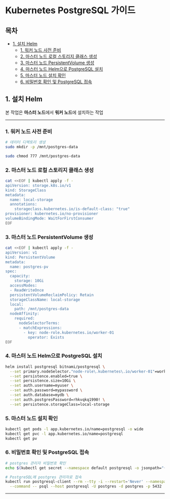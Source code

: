 # Kubernetes PostgreSQL 가이드

## 목차

- [1. 설치 Helm](#1-설치-Helm)
  - [1. 워커 노드 사전 준비](#1-워커-노드-사전-준비)
  - [2. 마스터 노드 로컬 스토리지 클래스 생성](#2-마스터-노드-로컬-스토리지-클래스-생성)
  - [3. 마스터 노드 PersistentVolume 생성](#3-마스터-노드-PersistentVolume-생성)
  - [4. 마스터 노드 Helm으로 PostgreSQL 설치](#4-마스터-노드-Helm으로-PostgreSQL-설치)
  - [5. 마스터 노드 설치 확인](#5-마스터-노드-설치-확인)
  - [6. 비밀번호 확인 및 PostgreSQL 접속](#6-비밀번호-확인-및-PostgreSQL-접속)

## 1. 설치 Helm

본 작업은 **마스터 노드**에서 **워커 노드**에 설치하는 작업

---

### 1. 워커 노드 사전 준비

```bash
# 데이터 디렉토리 생성
sudo mkdir -p /mnt/postgres-data

sudo chmod 777 /mnt/postgres-data
```

### 2. 마스터 노드 로컬 스토리지 클래스 생성

```bash
cat <<EOF | kubectl apply -f -
apiVersion: storage.k8s.io/v1
kind: StorageClass
metadata:
  name: local-storage
  annotations:
    storageclass.kubernetes.io/is-default-class: "true"
provisioner: kubernetes.io/no-provisioner
volumeBindingMode: WaitForFirstConsumer
EOF
```

### 3. 마스터 노드 PersistentVolume 생성

```bash
cat <<EOF | kubectl apply -f -
apiVersion: v1
kind: PersistentVolume
metadata:
  name: postgres-pv
spec:
  capacity:
    storage: 10Gi
  accessModes:
  - ReadWriteOnce
  persistentVolumeReclaimPolicy: Retain
  storageClassName: local-storage
  local:
    path: /mnt/postgres-data
  nodeAffinity:
    required:
      nodeSelectorTerms:
      - matchExpressions:
        - key: node-role.kubernetes.io/worker-01
          operator: Exists
EOF
```

### 4. 마스터 노드 Helm으로 PostgreSQL 설치

```bash
helm install postgresql bitnami/postgresql \
  --set primary.nodeSelector."node-role\.kubernetes\.io/worker-01"=worker-01 \
  --set persistence.enabled=true \
  --set persistence.size=10Gi \
  --set auth.username=myuser \
  --set auth.password=mypassword \
  --set auth.database=mydb \
  --set auth.postgresPassword=rhkvqkq1990! \
  --set persistence.storageClass=local-storage
```

### 5. 마스터 노드 설치 확인

```bash
kubectl get pods -l app.kubernetes.io/name=postgresql -o wide
kubectl get pvc -l app.kubernetes.io/name=postgresql
kubectl get pv
```

### 6. 비밀번호 확인 및 PostgreSQL 접속

```bash
# postgres 관리자 비밀번호 확인
echo $(kubectl get secret --namespace default postgresql -o jsonpath="{.data.postgres-password}" | base64 -d)

# PostgreSQL에 postgres 관리자로 접속
kubectl run postgresql-client --rm --tty -i --restart='Never' --namespace default --image docker.io/bitnami/postgresql:17.4.0-debian-12-r11 --env="PGPASSWORD=비밀번호입력" \
  --command -- psql --host postgresql -U postgres -d postgres -p 5432
```

---
